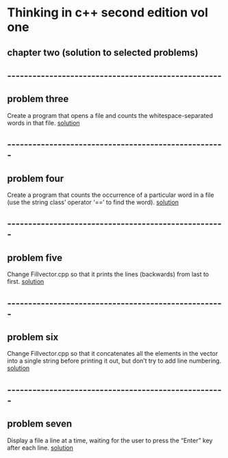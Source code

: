 # Thinking in c++ second edition vol one
## chapter two (solution to selected problems)
## ---------------------------------------------------
## problem three
Create a program that opens a file and counts the
whitespace-separated words in that file.
[solution](https://github.com/yousifelboukhary/Solution-to-thinking-in-C-Book/blob/main/Chapter%20two/problem3.cpp)
## ----------------------------------------------------
## problem four
Create a program that counts the occurrence of a
particular word in a file (use the string class’ operator
‘==’ to find the word).
[solution](https://github.com/yousifelboukhary/Solution-to-thinking-in-C-Book/blob/main/Chapter%20two/problem4.cpp)
## ----------------------------------------------------
## problem five
Change Fillvector.cpp so that it prints the lines
(backwards) from last to first.
[solution](https://github.com/yousifelboukhary/Solution-to-thinking-in-C-Book/blob/main/Chapter%20two/problem5.cpp)
## ----------------------------------------------------
## problem six
Change Fillvector.cpp so that it concatenates all the
elements in the vector into a single string before printing
it out, but don’t try to add line numbering.
[solution](https://github.com/yousifelboukhary/Solution-to-thinking-in-C-Book/blob/main/Chapter%20two/problem6.cpp)
## ----------------------------------------------------
## problem seven
Display a file a line at a time, waiting for the user to press
the “Enter” key after each line.
[solution](https://github.com/yousifelboukhary/Solution-to-thinking-in-C-Book/blob/main/Chapter%20two/problem7.cpp)
